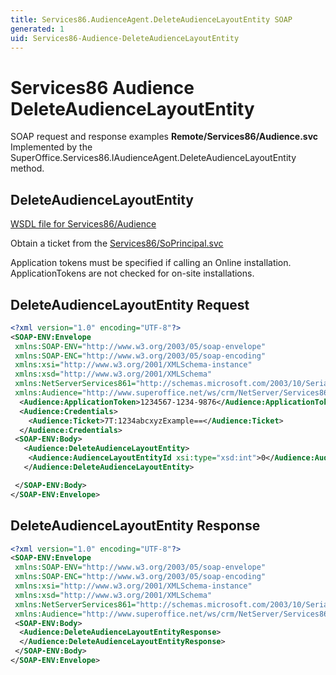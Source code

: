 ```yaml
---
title: Services86.AudienceAgent.DeleteAudienceLayoutEntity SOAP
generated: 1
uid: Services86-Audience-DeleteAudienceLayoutEntity
---
```


# Services86 Audience DeleteAudienceLayoutEntity

SOAP request and response examples **Remote/Services86/Audience.svc**
Implemented by the <see cref="M:SuperOffice.Services86.IAudienceAgent.DeleteAudienceLayoutEntity">SuperOffice.Services86.IAudienceAgent.DeleteAudienceLayoutEntity</see> method.

## DeleteAudienceLayoutEntity

[WSDL file for Services86/Audience](../Services86-Audience.md)

Obtain a ticket from the [Services86/SoPrincipal.svc](../SoPrincipal/index.md)

Application tokens must be specified if calling an Online installation. ApplicationTokens are not checked for on-site installations.

## DeleteAudienceLayoutEntity Request

```xml
<?xml version="1.0" encoding="UTF-8"?>
<SOAP-ENV:Envelope
 xmlns:SOAP-ENV="http://www.w3.org/2003/05/soap-envelope"
 xmlns:SOAP-ENC="http://www.w3.org/2003/05/soap-encoding"
 xmlns:xsi="http://www.w3.org/2001/XMLSchema-instance"
 xmlns:xsd="http://www.w3.org/2001/XMLSchema"
 xmlns:NetServerServices861="http://schemas.microsoft.com/2003/10/Serialization/"
 xmlns:Audience="http://www.superoffice.net/ws/crm/NetServer/Services86">
  <Audience:ApplicationToken>1234567-1234-9876</Audience:ApplicationToken>
  <Audience:Credentials>
    <Audience:Ticket>7T:1234abcxyzExample==</Audience:Ticket>
  </Audience:Credentials>
 <SOAP-ENV:Body>
   <Audience:DeleteAudienceLayoutEntity>
    <Audience:AudienceLayoutEntityId xsi:type="xsd:int">0</Audience:AudienceLayoutEntityId>
   </Audience:DeleteAudienceLayoutEntity>

 </SOAP-ENV:Body>
</SOAP-ENV:Envelope>

```

## DeleteAudienceLayoutEntity Response

```xml
<?xml version="1.0" encoding="UTF-8"?>
<SOAP-ENV:Envelope
 xmlns:SOAP-ENV="http://www.w3.org/2003/05/soap-envelope"
 xmlns:SOAP-ENC="http://www.w3.org/2003/05/soap-encoding"
 xmlns:xsi="http://www.w3.org/2001/XMLSchema-instance"
 xmlns:xsd="http://www.w3.org/2001/XMLSchema"
 xmlns:NetServerServices861="http://schemas.microsoft.com/2003/10/Serialization/"
 xmlns:Audience="http://www.superoffice.net/ws/crm/NetServer/Services86">
 <SOAP-ENV:Body>
  <Audience:DeleteAudienceLayoutEntityResponse>
  </Audience:DeleteAudienceLayoutEntityResponse>
 </SOAP-ENV:Body>
</SOAP-ENV:Envelope>

```
